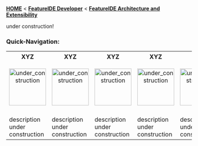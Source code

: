 <!-- Breadcrumb -->
[**HOME**](https://github.com/tthuem/FeatureIDE/wiki) < [**FeatureIDE Developer**](https://github.com/tthuem/FeatureIDE/wiki/FeatureIDE-Developer) < [**FeatureIDE Architecture and Extensibility**](https://github.com/tthuem/FeatureIDE/wiki/FeatureIDE-Architecture-and-Extensibility)

<!-- Introduction -->
under construction!

<!-- Quick-Navigation-Table -->
### Quick-Navigation:

<table>
	<tr>
		<th>XYZ</th>
		<th>XYZ</th>
		<th>XYZ</th>
		<th>XYZ</th>
		<th>XYZ</th>
	</tr>
	<tr>
		<td width="128px">
			<p align="center">
				<img height="100" width="100" alt="under_construction" src="https://github.com/tthuem/FeatureIDE/wiki/Assets/under_construction.png">
			</p>
		</td>
		<td width="128px">
			<p align="center">
				<img height="100" width="100" alt="under_construction" src="https://github.com/tthuem/FeatureIDE/wiki/Assets/under_construction.png">
			</p>
		</td>
		<td width="128px">
			<p align="center">
				<img height="100" width="100" alt="under_construction" src="https://github.com/tthuem/FeatureIDE/wiki/Assets/under_construction.png">
			</p>
		</td>
		<td width="128px">
			<p align="center">
				<img height="100" width="100" alt="under_construction" src="https://github.com/tthuem/FeatureIDE/wiki/Assets/under_construction.png">
			</p>
		</td>
		<td width="128px">
			<p align="center">
				<img height="100" width="100" alt="under_construction" src="https://github.com/tthuem/FeatureIDE/wiki/Assets/under_construction.png">
			</p>
		</td>
	</tr>
	<tr>
		<td>
			<!--a href="/tthuem/FeatureIDE/wiki/Eclipse-RCP-and-RAP-Development">Eclipse RCP and RAP</a-->
		</td>
		<td>
			<!--a href="/tthuem/FeatureIDE/wiki/Checkout-FeatureIDE-sources">Checkout FeatureIDE sources</a-->
		</td>
		<td>
			<!--a href="/tthuem/FeatureIDE/wiki/Run-configuration-[FeatureIDE-Dev]">Run Configuration</a-->
		</td>
		<td>
			<!--a href="/tthuem/FeatureIDE/wiki/Run-configuration-[FeatureIDE-Dev]">Run Configuration</a-->
		</td>
		<td>
			<!--a href="/tthuem/FeatureIDE/wiki/Run-configuration-[FeatureIDE-Dev]">Run Configuration</a-->
		</td>
	</tr>
	<tr>
		<td>description under construction</td>
		<td>description under construction</td>
		<td>description under construction</td>
		<td>description under construction</td>
		<td>description under construction</td>
	</tr>
</table>

<!-- Additional Content -->